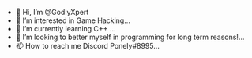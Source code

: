 - 👋 Hi, I’m @GodlyXpert
- 👀 I’m interested in Game Hacking...
- 🌱 I’m currently learning C++ ...
- 💞️ I’m looking to better myself in programming for long term reasons!...
- 📫 How to reach me Discord Ponely#8995...

<!---
GodlyXpert/GodlyXpert is a ✨ special ✨ repository because its `README.md` (this file) appears on your GitHub profile.
You can click the Preview link to take a look at your changes.
--->
